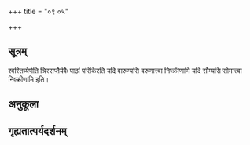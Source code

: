 +++
title = "०९ ०५"

+++
## सूत्रम्
श्वस्तिष्येणेति त्रिस्सप्तैर्यवैः पाठां परिकिरति यदि वारुण्यसि वरुणात्त्वा निष्क्रीणामि यदि सौम्यसि सोमात्त्वा निष्क्रीणामि इति।
## अनुकूला

## गृह्यतात्पर्यदर्शनम्

